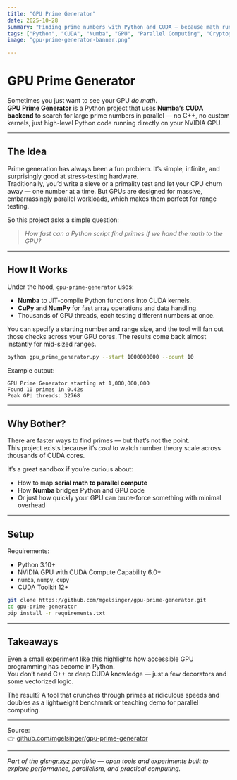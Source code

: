 ```yaml
---
title: "GPU Prime Generator"
date: 2025-10-28
summary: "Finding prime numbers with Python and CUDA — because math runs faster when it’s parallel."
tags: ["Python", "CUDA", "Numba", "GPU", "Parallel Computing", "Cryptography"]
image: "gpu-prime-generator-banner.png"

---
```


# GPU Prime Generator

Sometimes you just want to see your GPU *do math*.  
**GPU Prime Generator** is a Python project that uses **Numba’s CUDA backend** to search for large prime numbers in parallel — no C++, no custom kernels, just high-level Python code running directly on your NVIDIA GPU.

---

## The Idea

Prime generation has always been a fun problem. It’s simple, infinite, and surprisingly good at stress-testing hardware.  
Traditionally, you’d write a sieve or a primality test and let your CPU churn away — one number at a time. But GPUs are designed for massive, embarrassingly parallel workloads, which makes them perfect for range testing.

So this project asks a simple question:

> *How fast can a Python script find primes if we hand the math to the GPU?*

---

## How It Works

Under the hood, `gpu-prime-generator` uses:
- **Numba** to JIT-compile Python functions into CUDA kernels.
- **CuPy** and **NumPy** for fast array operations and data handling.
- Thousands of GPU threads, each testing different numbers at once.

You can specify a starting number and range size, and the tool will fan out those checks across your GPU cores. The results come back almost instantly for mid-sized ranges.

```bash
python gpu_prime_generator.py --start 1000000000 --count 10
```

Example output:

```
GPU Prime Generator starting at 1,000,000,000
Found 10 primes in 0.42s
Peak GPU threads: 32768
```

---

## Why Bother?

There are faster ways to find primes — but that’s not the point.  
This project exists because it’s *cool* to watch number theory scale across thousands of CUDA cores.

It’s a great sandbox if you’re curious about:
- How to map **serial math to parallel compute**
- How **Numba** bridges Python and GPU code
- Or just how quickly your GPU can brute-force something with minimal overhead

---

## Setup

Requirements:
- Python 3.10+
- NVIDIA GPU with CUDA Compute Capability 6.0+
- `numba`, `numpy`, `cupy`
- CUDA Toolkit 12+

```bash
git clone https://github.com/mgelsinger/gpu-prime-generator.git
cd gpu-prime-generator
pip install -r requirements.txt
```

---

## Takeaways

Even a small experiment like this highlights how accessible GPU programming has become in Python.  
You don’t need C++ or deep CUDA knowledge — just a few decorators and some vectorized logic.

The result? A tool that crunches through primes at ridiculous speeds and doubles as a lightweight benchmark or teaching demo for parallel computing.

---

Source:  
👉 [github.com/mgelsinger/gpu-prime-generator](https://github.com/mgelsinger/gpu-prime-generator)

---

*Part of the [glsngr.xyz](https://glsngr.xyz) portfolio — open tools and experiments built to explore performance, parallelism, and practical computing.*
